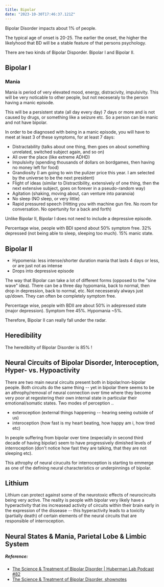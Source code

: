 ```yaml
---
title: Bipolar
date: "2023-10-30T17:46:37.121Z"
---
```


Bipolar Disorder impacts about 1% of people.

The typical age of onset is 20-25. The earlier the onset, the higher the likelyhood that BD will be a stable feature of that persons psychology.

There are two kinds of Bipolar Disporder. Bipolar I and Bipolar II.

## Bipolar I
### Mania 
Mania is period of very elevated mood, energy, distracivity, impulsivity. This will be very noticable to other people, but not neceseraly to the person having a manic episode.

This will be a persistent state (all day every day) 7 days or more and is not caused by drugs, or something like a seizure etc. So a person can be manic and not have bipolar.


In order to be diagnosed with being in a manic episode, you will have to meet at least 3 of these symptoms, for at least 7 days:
- Distractability (talks about one thing, then goes on about something unrelated, switched subject again, and so on)
- All over the place (like extreme ADHD)
- Impulsivity (spending thousands of dollars on bordgames, then having no money left for food)
- Grandiosity (I am going to win the pulizer price this year. I am selected by the universe to be the next president)
- Flight of ideas (similar to Distractibility, extensively of one thing, then the next extensive subject, goes on forever in a pseudo-random way)
- Agitation (shaking, moving about, can venture into paranoia)
- No sleep (NO sleep, or very little)
- Rapid pressured speech (Hitting you with machine gun fire. No room for conversation. No opertunity for a back and forth)

Unlike Bipolar II, Bipolar I does not need to include a depressive episode.

Percentage wise, people with BDI spend about 50% symptom free. 32% depressed (not being able to sleep, sleeping too much). 15% manic state.


## Bipolar II
- Hypomenia: less intense/shorter duration mania that lasts 4 days or less, or are just not as intense
- Drops into depressive episode


The way that Bipolar can take a lot of different forms (opposed to the "sine wave" idea). There can be a three day hypomania, back to normal, then drop in depression, back to normal, etc. Not necesseraly always just up/down.
They can often be completely symptom free. 

Percentage wise, people with BDII are about 50% in adepressed state (major depression). Symptom free 45%. Hypomania ~5%.

Therefore, Bipolar II can really fall under the radar.


## Heredibility 
The heredibilty of Bipolar Disorder is 85% !

## Neural Circuits of Bipolar Disorder, Interoception, Hyper- vs. Hypoactivity
There are two main neural circuits present both in bipolar/non-bipolar people.
Both circuits do the same thing -- yet in bipolar there seems to be an athrophy/removal of neural connection over time where they become very poor at regestering their own internal state in particular their emotional/somatic states.
Two modes of perception ..
- exteroception (external things happening -- hearing seeing outside of us)
- interoception (how fast is my heart beating, how happy am i, how tired etc)

In people suffering from bipolar over time (especially in second third decade of having bipolar) seem to have progressively dimished levels of interroception (don't notice how fast they are talking, that they are not sleeping etc).

This athrophy of neural cirucuits for interroception is starting to emmerge as one of the defining neural characteristics or underpinnings of bipolar.

## Lithium
Lithium can protect against some of the neurotoxic effects of neurocircuits being very active.
The reality is people with bipolar very likely have a hyperactivity that ins increasead activity of circuits within their brain early in the expression of the dissease -- this hyperactivity leads to a toxicity (partially death) of certain elements of the neural circuits that are responsible of interroception.


## Neural States & Mania, Parietal Lobe & Limbic System





##### Reference:
- [The Science & Treatment of Bipolar Disorder | Huberman Lab Podcast #82](https://www.youtube.com/watch?v=m_OazsImOiI&ab_channel=AndrewHuberman)
- [The Science & Treatment of Bipolar Disorder, shownotes](https://www.hubermanlab.com/episode/the-science-and-treatment-of-bipolar-disorder)